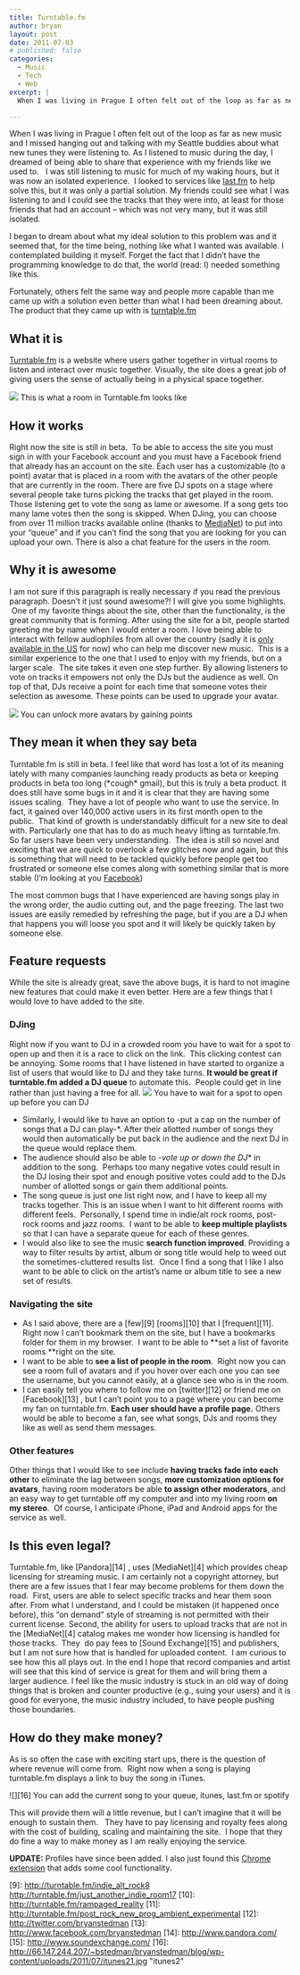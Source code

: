 ```yaml
---
title: Turntable.fm
author: bryan
layout: post
date: 2011-07-03
# published: false
categories:
  - Music
  - Tech
  - Web
excerpt: |
  When I was living in Prague I often felt out of the loop as far as new music and I missed hanging out and talking with my Seattle buddies about what new tunes they were listening to. As I listened to music during the day, I dreamed of being able to share that experience with my friends like we used to.   I was still listening to music for much of my waking hours, but it was now an isolated experience.

---
```


When I was living in Prague I often felt out of the loop as far as new music and I missed hanging out and talking with my Seattle buddies about what new tunes they were listening to. As I listened to music during the day, I dreamed of being able to share that experience with my friends like we used to.   I was still listening to music for much of my waking hours, but it was now an isolated experience.  I looked to services like [last.fm](http://www.last.fm/user/bryanstedman) to help solve this, but it was only a partial solution. My friends could see what I was listening to and I could see the tracks that they were into, at least for those friends that had an account – which was not very many, but it was still isolated.

I began to dream about what my ideal solution to this problem was and it seemed that, for the time being, nothing like what I wanted was available. I contemplated building it myself. Forget the fact that I didn’t have the programming knowledge to do that, the world (read: I) needed something like this.

Fortunately, others felt the same way and people more capable than me came up with a solution even better than what I had been dreaming about. The product that they came up with is [turntable.fm](http://turntable.fm)

## What it is

[Turntable.fm](http://turntable.fm) is a website where users gather together in virtual rooms to listen and interact over music together. Visually, the site does a great job of giving users the sense of actually being in a physical space together.

![](/images/2011/overview21.jpg)
This is what a room in Turntable.fm looks like

## How it works

Right now the site is still in beta.  To be able to access the site you must sign in with your Facebook account and you must have a Facebook friend that already has an account on the site. Each user has a customizable (to a point) avatar that is placed in a room with the avatars of the other people that are currently in the room. There are five DJ spots on a stage where several people take turns picking the tracks that get played in the room.  Those listening get to vote the song as lame or awesome. If a song gets too many lame votes then the song is skipped. When DJing, you can choose from over 11 million tracks available online (thanks to [MediaNet](http://www.mndigital.com/catalog/music.html)) to put into your “queue” and if you can’t find the song that you are looking for you can upload your own. There is also a chat feature for the users in the room.

## Why it is awesome

I am not sure if this paragraph is really necessary if you read the previous paragraph. Doesn’t it just sound awesome?! I will give you some highlights.  One of my favorite things about the site, other than the functionality, is the great community that is forming. After using the site for a bit, people started greeting me by name when I would enter a room. I love being able to interact with fellow audiophiles from all over the country (sadly it is [only available in the US](http://twitter.com/#!/turntablefm/status/84665286803992576) for now) who can help me discover new music.  This is a similar experience to the one that I used to enjoy with my friends, but on a larger scale.  The site takes it even one step further. By allowing listeners to vote on tracks it empowers not only the DJs but the audience as well. On top of that, DJs receive a point for each time that someone votes their selection as awesome. These points can be used to upgrade your avatar.


![](/images/2011/avatars1.jpg)
You can unlock more avatars by gaining points

## They mean it when they say beta

Turntable.fm is still in beta. I feel like that word has lost a lot of its meaning lately with many companies launching ready products as beta or keeping products in beta too long (\*cough\* gmail), but this is truly a beta product. It does still have some bugs in it and it is clear that they are having some issues scaling.  They have a lot of people who want to use the service. In fact, it gained over 140,000 active users in its first month open to the public.  That kind of growth is understandably difficult for a new site to deal with. Particularly one that has to do as much heavy lifting as turntable.fm. So far users have been very understanding.  The idea is still so novel and exciting that we are quick to overlook a few glitches now and again, but this is something that will need to be tackled quickly before people get too frustrated or someone else comes along with something similar that is more stable (I’m looking at you [Facebook](http://www.wired.com/epicenter/2011/05/facebook-spotify-together/))

The most common bugs that I have experienced are having songs play in the wrong order, the audio cutting out, and the page freezing. The last two issues are easily remedied by refreshing the page, but if you are a DJ when that happens you will loose you spot and it will likely be quickly taken by someone else.
 
## Feature requests

While the site is already great, save the above bugs, it is hard to not imagine new features that could make it even better. Here are a few things that I would love to have added to the site.

### DJing

Right now if you want to DJ in a crowded room you have to wait for a spot to open up and then it is a race to click on the link.  This clicking contest can be annoying. Some rooms that I have listened in have started to organize a list of users that would like to DJ and they take turns. **It would be great if turntable.fm added a DJ queue** to automate this.  People could get in line rather than just having a free for all. 
![](/images/2011/playmusic1.jpg)
You have to wait for a spot to open up before you can DJ 

 * Similarly, I would like to have an option to -put a cap on the number of songs that a DJ can play-*. After their allotted number of songs they would then automatically be put back in the audience and the next DJ in the queue would replace them.
 * The audience should also be able to *-vote up or down the DJ** in addition to the song.  Perhaps too many negative votes could result in the DJ losing their spot and enough positive votes could add to the DJs number of allotted songs or gain them additional points.
 * The song queue is just one list right now, and I have to keep all my tracks together. This is an issue when I want to hit different rooms with different feels.  Personally, I spend time in indie/alt rock rooms, post-rock rooms and jazz rooms.  I want to be able to **keep multiple playlists** so that I can have a separate queue for each of these genres.
 * I would also like to see the music **search function improved**. Providing a way to filter results by artist, album or song title would help to weed out the sometimes-cluttered results list.  Once I find a song that I like I also want to be able to click on the artist’s name or album title to see a new set of results. 
     
    
### Navigating the site
    
 * As I said above, there are a [few][9] [rooms][10] that I [frequent][11]. Right now I can’t bookmark them on the site, but I have a bookmarks folder for them in my browser.  I want to be able to **set a list of favorite rooms **right on the site.
 * I want to be able to **see a list of people in the room**.  Right now you can see a room full of avatars and if you hover over each one you can see the username, but you cannot easily, at a glance see who is in the room.
 * I can easily tell you where to follow me on [twitter][12] or friend me on [Facebook][13] , but I can’t point you to a page where you can become my fan on turntable.fm. **Each user should have a profile page.** Others would be able to become a fan, see what songs, DJs and rooms they like as well as send them messages.
    
### Other features
    
Other things that I would like to see include **having tracks fade into each other** to eliminate the lag between songs, **more customization options for avatars**, having room moderators be able **to assign other moderators**, and an easy way to get turntable off my computer and into my living room **on my stereo**.  Of course, I anticipate iPhone, iPad and Android apps for the service as well.

## Is this even legal?

Turntable.fm, like [Pandora][14] , uses [MediaNet][4] which provides cheap licensing for streaming music. I am certainly not a copyright attorney, but there are a few issues that I fear may become problems for them down the road.  First, users are able to select specific tracks and hear them soon after. From what I understand, and I could be mistaken (it happened once before), this “on demand” style of streaming is not permitted with their current license. Second, the ability for users to upload tracks that are not in the [MediaNet][4] catalog makes me wonder how licensing is handled for those tracks.  They  do pay fees to [Sound Exchange][15] and publishers, but I am not sure how that is handled for uploaded content.  I am curious to see how this all plays out. In the end I hope that record companies and artist will see that this kind of service is great for them and will bring them a larger audience. I feel like the music industry is stuck in an old way of doing things that is broken and counter productive (e.g., suing your users) and it is good for everyone, the music industry included, to have people pushing those boundaries.

## How do they make money?

As is so often the case with exciting start ups, there is the question of where revenue will come from.  Right now when a song is playing turntable.fm displays a link to buy the song in iTunes.

![][16]
You can add the current song to your queue, itunes, last.fm or spotify

This will provide them will a little revenue, but I can’t imagine that it will be enough to sustain them.   They have to pay licensing and royalty fees along with the cost of building, scaling and maintaining the site.  I hope that they do fine a way to make money as I am really enjoying the service.

**UPDATE:** Profiles have since been added. I also just found this [Chrome extension](https://chrome.google.com/webstore/detail/mnciafhfaahhafklckmcabbncbgcjpeg#) that adds some cool functionality.

 [9]: http://turntable.fm/indie_alt_rock8 http://turntable.fm/just_another_indie_room17
 [10]: http://turntable.fm/rampaged_reality
 [11]: http://turntable.fm/post_rock_new_prog_ambient_experimental
 [12]: http://twitter.com/bryanstedman
 [13]: http://www.facebook.com/bryanstedman
 [14]: http://www.pandora.com/
 [15]: http://www.soundexchange.com/
 [16]: http://66.147.244.207/~bstedman/bryanstedman/blog/wp-content/uploads/2011/07/itunes21.jpg "itunes2"